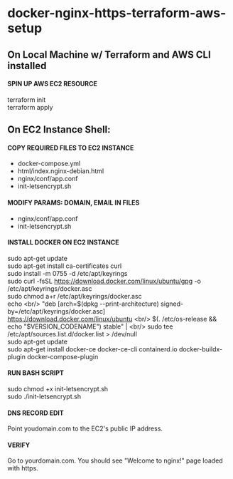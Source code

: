# docker-nginx-https-terraform-aws-setup

## On Local Machine w/ Terraform and AWS CLI installed ##

#### SPIN UP AWS EC2 RESOURCE ####
terraform init <br/>
terraform apply

## On EC2 Instance Shell: ##

#### COPY REQUIRED FILES TO EC2 INSTANCE ####
- docker-compose.yml
- html/index.nginx-debian.html
- nginx/conf/app.conf
- init-letsencrypt.sh

#### MODIFY PARAMS: DOMAIN, EMAIL IN FILES ####
- nginx/conf/app.conf
- init-letsencrypt.sh

#### INSTALL DOCKER ON EC2 INSTANCE ####
sudo apt-get update<br/>
sudo apt-get install ca-certificates curl<br/>
sudo install -m 0755 -d /etc/apt/keyrings<br/>
sudo curl -fsSL https://download.docker.com/linux/ubuntu/gpg -o /etc/apt/keyrings/docker.asc<br/>
sudo chmod a+r /etc/apt/keyrings/docker.asc<br/>
echo \<br/>
  "deb [arch=$(dpkg --print-architecture) signed-by=/etc/apt/keyrings/docker.asc] https://download.docker.com/linux/ubuntu \<br/>
  $(. /etc/os-release && echo "$VERSION_CODENAME") stable" | \<br/>
  sudo tee /etc/apt/sources.list.d/docker.list > /dev/null<br/>
sudo apt-get update<br/>
sudo apt-get install docker-ce docker-ce-cli containerd.io docker-buildx-plugin docker-compose-plugin<br/>

#### RUN BASH SCRIPT ####
sudo chmod +x init-letsencrypt.sh <br/>
sudo ./init-letsencrypt.sh

#### DNS RECORD EDIT ####
Point youdomain.com to the EC2's public IP address.

#### VERIFY ####
Go to yourdomain.com. You should see "Welcome to nginx!" page loaded with https.
